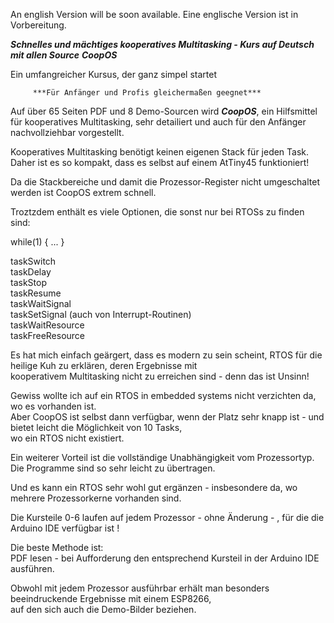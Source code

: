 
An english Version will be soon available.  Eine englische Version ist in Vorbereitung.


***Schnelles und mächtiges kooperatives Multitasking - Kurs auf Deutsch mit allen Source***
                      ***CoopOS***
                      
Ein umfangreicher Kursus, der ganz simpel startet
                     
         ***Für Anfänger und Profis gleichermaßen geegnet***


Auf über 65 Seiten PDF und 8 Demo-Sourcen wird ***CoopOS***, ein Hilfsmittel für kooperatives Multitasking, sehr detailiert und auch für den Anfänger nachvollziehbar vorgestellt.   

Kooperatives Multitasking benötigt keinen eigenen Stack für jeden Task. Daher ist es so kompakt, dass es selbst auf einem AtTiny45 funktioniert!   

Da die Stackbereiche und damit die Prozessor-Register nicht umgeschaltet werden ist CoopOS extrem schnell.   

Troztzdem enthält es viele Optionen, die sonst nur bei RTOSs zu finden sind:   

while(1) {
    ...
}

taskSwitch   
taskDelay   
taskStop   
taskResume   
taskWaitSignal   
taskSetSignal (auch von Interrupt-Routinen)   
taskWaitResource   
taskFreeResource   

Es hat mich einfach geärgert, dass es modern zu sein scheint, RTOS für die heilige Kuh zu erklären, deren Ergebnisse mit   
kooperativem Multitasking nicht zu erreichen sind - denn das ist Unsinn!   

Gewiss wollte ich auf ein RTOS in embedded systems nicht verzichten  da, wo es vorhanden ist.   
Aber CoopOS ist selbst dann verfügbar, wenn der Platz sehr knapp ist - und bietet leicht die Möglichkeit von 10 Tasks,   
wo ein RTOS nicht existiert.   

Ein weiterer Vorteil ist die vollständige Unabhängigkeit vom Prozessortyp.   
Die Programme sind so sehr leicht zu übertragen.   

Und es kann ein RTOS sehr wohl gut ergänzen - insbesondere da, wo mehrere Prozessorkerne vorhanden sind.   

Die Kursteile 0-6 laufen auf jedem Prozessor - ohne Änderung - , für die die Arduino IDE verfügbar ist !   

Die beste Methode ist:   
PDF lesen - bei Aufforderung den entsprechend Kursteil in der Arduino IDE ausführen.   

Obwohl mit jedem Prozessor ausführbar erhält man besonders beeindruckende Ergebnisse mit einem ESP8266,   
auf den sich auch die Demo-Bilder beziehen.   


